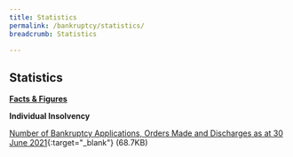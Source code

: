 ```yaml
---
title: Statistics
permalink: /bankruptcy/statistics/
breadcrumb: Statistics

---
```



Statistics
---

<u><b>Facts & Figures</b></u>

**Individual Insolvency**

[Number of Bankruptcy Applications, Orders Made and Discharges as at 30 June 2021](/files/NumberofBankruptcyApplicationsOrdersMadeandDischarges(Jun2021).pdf/){:target="_blank"} (68.7KB)
